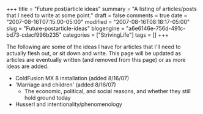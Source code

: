 +++
title = "Future post/article ideas"
summary = "A listing of articles/posts that I need to write at some point."
draft = false
comments = true
date = "2007-08-16T07:15:00-05:00"
modified = "2007-08-16T08:18:17-05:00"
slug = "Future-postarticle-ideas"
blogengine = "a6e6146e-756d-491c-bd73-cdacf996b235"
categories = ["StrivingLife"]
tags = []
+++

<p>
The following are some of the ideas I have for articles that I&#39;ll need to actually flesh out, or sit down and write. This page will be updated as articles are eventually written (and removed from this page) or as more ideas are added. 
</p>
<ul>
	<li>ColdFusion MX 8 installation (added 8/16/07)<br />
	</li>
	<li>&#39;Marriage and children&#39; (added 8/16/07)
	<ul>
		<li>The economic, political, and social reasons, and whether they still hold ground today</li>
	</ul>
	</li>
	<li>Husserl and intentionality/phenomenology</li>
</ul>
<br />

